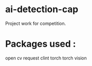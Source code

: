 # ai-detection-cap
Project work for competition.
<h1>Packages used :</h1>
open cv
request
clint
torch
torch vision
